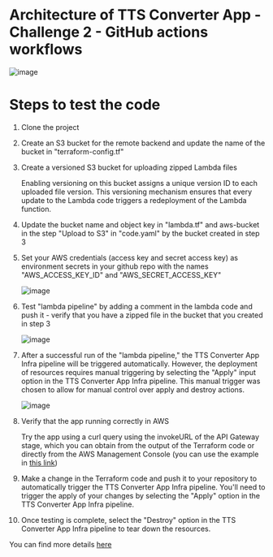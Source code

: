 # Architecture of TTS Converter App - Challenge 2 - GitHub actions workflows
![image](https://github.com/mariemssi/TTS-Converter-Challenge-2/assets/69463864/036a72b8-a398-487c-b06a-e0d862c9fad0)




# Steps to test the code

1. Clone the project
   
2. Create an S3 bucket for the remote backend and update the name of the bucket in "terraform-config.tf"
   
3. Create a versioned S3 bucket for uploading zipped Lambda files
   
   Enabling versioning on this bucket assigns a unique version ID to each uploaded file version. This versioning mechanism ensures that every update to the Lambda code 
   triggers a redeployment of the Lambda function.
  
5. Update the bucket name and object key in "lambda.tf" and aws-bucket in the step "Upload to S3" in "code.yaml" by the bucket created in step 3
   
6. Set your AWS credentials (access key and secret access key) as environment secrets in your github repo with the names "AWS_ACCESS_KEY_ID" and "AWS_SECRET_ACCESS_KEY"

   ![image](https://github.com/mariemssi/TTS-Converter-Challenge-2/assets/69463864/f0029d84-0d2d-4df2-bc20-f4d2d1e4656e)


   
6. Test "lambda pipeline" by adding a comment in the lambda code and push it - verify that you have a zipped file in the bucket that you created in step 3

   ![image](https://github.com/mariemssi/TTS-Converter-Challenge-2/assets/69463864/e0336af1-2b91-4673-9f96-ac39bd11e38d)

   
8. After a successful run of the "lambda pipeline," the TTS Converter App Infra pipeline will be triggered automatically. However, the deployment of resources requires 
   manual triggering by selecting the "Apply" input option in the TTS Converter App Infra pipeline. This manual trigger was chosen to allow for manual control over apply 
   and destroy actions.

   ![image](https://github.com/mariemssi/TTS-Converter-Challenge-2/assets/69463864/b270f296-d296-4eb5-aa1a-08aabbdcdca3)
 




   
10. Verify that the app running correctly in AWS
   
      Try the app using a curl query using the invokeURL of the API Gateway stage, which you can obtain from the output of the Terraform code or directly from the AWS 
      Management Console (you can use the example in [this link](https://medium.com/@lucas.ludicsa99/texttospeechconvertertext-to-speech-converter-using-aws-lambda-polly-and-api-gateway-bf814d2bbe84)) 
   

11. Make a change in the Terraform code and push it to your repository to automatically trigger the TTS Converter App Infra pipeline. You'll need to trigger the apply of 
    your changes by selecting the "Apply" option in the TTS Converter App Infra pipeline.
   
12. Once testing is complete, select the "Destroy" option in the TTS Converter App Infra pipeline to tear down the resources.


You can find more details [here](https://medium.com/@lucas.ludicsa99/texttospeechconvertertext-to-speech-converter-using-aws-lambda-polly-and-api-gateway-bf814d2bbe84) 
